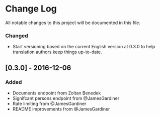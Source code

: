 # Change Log
All notable changes to this project will be documented in this file.

### Changed
- Start versioning based on the current English version at 0.3.0 to help
translation authors keep things up-to-date.

## [0.3.0] - 2016-12-06
### Added
- Documents endpoint from Zoltan Benedek
- Signifcant persons endpoint from @JamesGardiner
- Rate limiting from @JamesGardiner
- README improvements from @JamesGardiner
